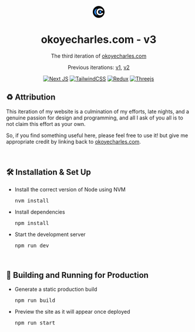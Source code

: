 <div align="center">

  <img src="/app/icon1.png" height="32" alt="Logo" />
  
  # okoyecharles.com - v3
  
  The third iteration of [okoyecharles.com](https://okoyecharles.com)
  
  Previous iterations: [v1](https://github.com/okoyecharles/portfolio), [v2](https://github.com/okoyecharles/portfolio-v2)
  
</div>

<div align="center">

  [![Next JS](https://img.shields.io/badge/Next-black?style=for-the-badge&logo=next.js&logoColor=white)](https://nextjs.org)
  [![TailwindCSS](https://img.shields.io/badge/tailwindcss-%2338B2AC.svg?style=for-the-badge&logo=tailwind-css&logoColor=white)](https://tailwindcss.com)
  [![Redux](https://img.shields.io/badge/redux-%23593d88.svg?style=for-the-badge&logo=redux&logoColor=white)](https://redux.js.org)
  [![Threejs](https://img.shields.io/badge/threejs-black?style=for-the-badge&logo=three.js&logoColor=white)](https://docs.pmnd.rs/react-three-fiber)
    
</div>

## ♻️ Attribution

This iteration of my website is a culmination of my efforts, late nights, and a genuine passion for design and programming, and all I ask of you all is to not claim this effort as your own.

So, if you find something useful here, please feel free to use it! but give me appropriate credit by linking back to [okoyecharles.com](https://okoyecharles.com).

<br>

## 🛠 Installation & Set Up

<ul>
  <li>
    <p>Install the correct version of Node using NVM</p>
    <pre>nvm install</pre>
  </li>
  <li>
    <p>Install dependencies</p>
    <pre>npm install</pre>
  </li>
  <li>
    <p>Start the development server</p>
    <pre>npm run dev</pre>
  </li>
</ul>

<br>

## 🚀 Building and Running for Production

<ul>
  <li>
    <p>Generate a static production build</p>
    <pre>npm run build</pre>
  </li>
  <li>
    <p>Preview the site as it will appear once deployed</p>
    <pre>npm run start</pre>
  </li>
</ul>

